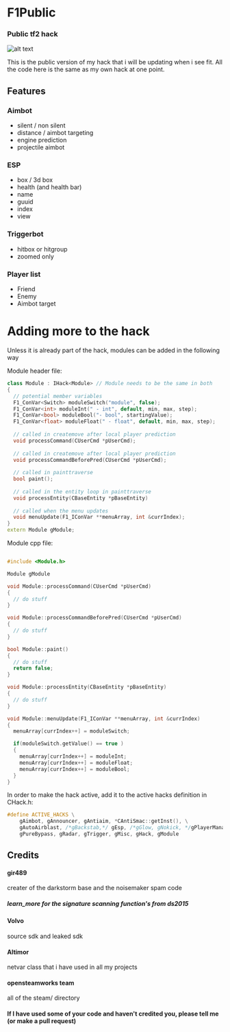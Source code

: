 # F1Public
### Public tf2 hack

![alt text](http://i.imgur.com/t6F7Ceu.png "F1Public Logo")

This is the public version of my hack that i will be updating when i see fit. All the code here is the same as my own hack at one point.

## Features
### Aimbot
* silent / non silent
* distance / aimbot targeting
* engine prediction
* projectile aimbot

### ESP
* box / 3d box
* health (and health bar)
* name
* guuid
* index
* view

### Triggerbot
* hitbox or hitgroup
* zoomed only

### Player list
* Friend 
* Enemy
* Aimbot target

# Adding more to the hack
Unless it is already part of the hack, modules can be added in the following way

Module header file:
```cpp
class Module : IHack<Module> // Module needs to be the same in both
{
  // potential member variables
  F1_ConVar<Switch> moduleSwitch("module", false);
  F1_ConVar<int> moduleInt(" - int", default, min, max, step);
  F1_ConVar<bool> moduleBool("- bool", startingValue);
  F1_ConVar<float> moduleFloat(" - float", default, min, max, step);
  
  // called in createmove after local player prediction
  void processCommand(CUserCmd *pUserCmd);
  
  // called in createmove after local player prediction
  void processCommandBeforePred(CUserCmd *pUserCmd);
  
  // called in painttraverse
  bool paint();
  
  // called in the entity loop in painttraverse
  void processEntity(CBaseEntity *pBaseEntity)
  
  // called when the menu updates
  void menuUpdate(F1_IConVar **menuArray, int &currIndex);
}
extern Module gModule;
```
Module cpp file:
```cpp

#include <Module.h>

Module gModule

void Module::processCommand(CUserCmd *pUserCmd)
{
  // do stuff
}

void Module::processCommandBeforePred(CUserCmd *pUserCmd)
{
  // do stuff
}

bool Module::paint()
{
  // do stuff
  return false;
}

void Module::processEntity(CBaseEntity *pBaseEntity)
{
  // do stuff
}

void Module::menuUpdate(F1_IConVar **menuArray, int &currIndex)
{
  menuArray[currIndex++] = moduleSwitch;

  if(moduleSwitch.getValue() == true )
  {
    menuArray[currIndex++] = moduleInt;
    menuArray[currIndex++] = moduleFloat;
    menuArray[currIndex++] = moduleBool;
  }
}
```

In order to make the hack active, add it to the active hacks definition in CHack.h:
```cpp
#define ACTIVE_HACKS \
	gAimbot, gAnnouncer, gAntiaim, *CAntiSmac::getInst(), \
	gAutoAirblast, /*gBackstab,*/ gEsp, /*gGlow, gNokick, */gPlayerManager, \
	gPureBypass, gRadar, gTrigger, gMisc, gHack, gModule
```

## Credits

#### gir489
creater of the darkstorm base and the noisemaker spam code
##### learn_more for the signature scanning function's from ds2015

#### Volvo
source sdk and
leaked sdk

#### Altimor
netvar class that i have used in all my projects

#### opensteamworks team
all of the steam/ directory

#### If I have used some of your code and haven't credited you, please tell me (or make a pull request)
